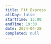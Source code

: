 ```yaml
---
title: Fit Express
allDay: false
startTime: 15:00
endTime: 19:30
date: 2024-04-28
completed: null
---
```

